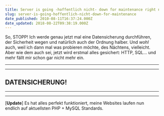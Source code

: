 ```yaml
---
title: Server is going -hoffentlich nicht- down for maintenance right now [Update]
slug: server-is-going-hoffentlich-nicht-down-for-maintenance
date_published: 2010-08-11T16:37:24.000Z
date_updated: 2018-08-22T09:38:19.000Z
---
```


So, STOPP! Ich werde genau jetzt mal eine Datensicherung durchführen, der Sicherheit wegen und natürlich auch der Ordnung halber. Und *wohl* auch, weil ich dann mal was probieren möchte, des Nächtens, vielleicht. Aber wie dem auch sei, jetzt wird erstmal alles gesichert: HTTP, SQL... und mehr fällt mir schon gar nicht mehr ein.

---

---

## DATENSICHERUNG!

---

---

[**Update**] Es hat alles perfekt funktioniert, meine Websites laufen nun endlich auf aktuellsten PHP + MySQL Standards.
